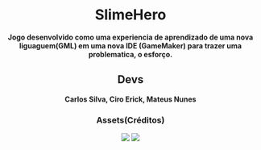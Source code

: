 <h1 align="center"><strong>
    SlimeHero
  </h1>
 <p align="Center">
  Jogo desenvolvido como uma experiencia de aprendizado de uma nova liguaguem(GML) em uma nova IDE (GameMaker) para trazer uma problematica, o esforço.
  </p>
    
  <h2 align="Center"><strong>
       Devs
    </h2>
  <p align="Center">
   Carlos Silva, Ciro Erick, Mateus Nunes
    </p>


<h3 align="Center"><strong>
    Assets(Créditos)
  </h3>
<p align="center">
  <a href="https://pixelmochii.itch.io/mochii-plains" alt="Mochii's Plains Tileset by Mochii" >
      <img src="https://img.shields.io/badge/-Mochii's%20Plains%20Tileset%20by%20Mochii-e34c41?style=flat&logo=itch.io&logoColor=white&link=https://pixelmochii.itch.io/mochii-plains"></a>
  <a href="https://chierit.itch.io/boss-demon-slime" alt="Boss: Demon Slime by chierit" >
      <img src="https://img.shields.io/badge/-Boss:%20Demon%20Slime%20by%20chierit-e34c41?style=flat&logo=itch.io&logoColor=white&link=https://chierit.itch.io/boss-demon-slime"></a>
  </p>
